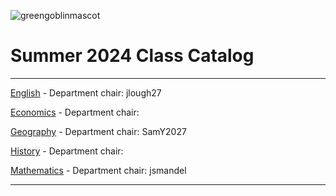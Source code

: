 ![greengoblinmascot](media/gg.jpeg)
# Summer 2024 Class Catalog
---

[English](english.md) - Department chair: jlough27

[Economics](economics.md) - Department chair: <github username> 

[Geography](geography.md) - Department chair: SamY2027

[History](history.md) - Department chair: <github username>

[Mathematics](math.md) - Department chair: <github username> jsmandel

---

